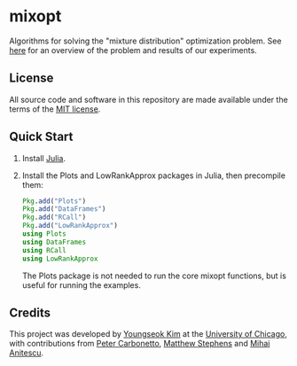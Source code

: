 # mixopt

Algorithms for solving the "mixture distribution" optimization
problem. See [here](https://stephenslab.github.io/mixopt) for an
overview of the problem and results of our experiments.

## License

All source code and software in this repository are made available
under the terms of the
[MIT license](https://opensource.org/licenses/mit-license.html).

## Quick Start

1. Install [Julia](http://julialang.org).

2. Install the Plots and LowRankApprox packages in Julia, then
   precompile them:

   ```julia
   Pkg.add("Plots")
   Pkg.add("DataFrames")
   Pkg.add("RCall")
   Pkg.add("LowRankApprox")
   using Plots
   using DataFrames
   using RCall
   using LowRankApprox
   ```

   The Plots package is not needed to run the core mixopt functions,
   but is useful for running the examples.

## Credits

This project was developed by
[Youngseok Kim](https://github.com/youngseok-kim)
at the [University of Chicago](https://www.uchicago.edu),
with contributions from
[Peter Carbonetto](https://pcarbo.github.io),
[Matthew Stephens](http://stephenslab.uchicago.edu) and
[Mihai Anitescu](http://www.mcs.anl.gov/~anitescu).

